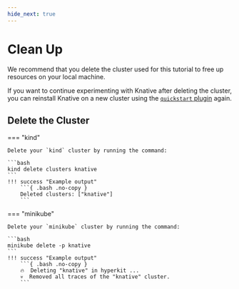 ```yaml
---
hide_next: true
---
```

# Clean Up

We recommend that you delete the cluster used for this tutorial to free up resources
on your local machine.

If you want to continue experimenting with Knative after deleting the cluster,
you can reinstall Knative on a new cluster using the [`quickstart` plugin](quickstart-install.md#run-the-knative-quickstart-plugin) again.

## Delete the Cluster

=== "kind"

    Delete your `kind` cluster by running the command:

    ```bash
    kind delete clusters knative
    ```
    !!! success "Example output"
        ```{ .bash .no-copy }
        Deleted clusters: ["knative"]
        ```

=== "minikube"

    Delete your `minikube` cluster by running the command:

    ```bash
    minikube delete -p knative
    ```
    !!! success "Example output"
        ```{ .bash .no-copy }
        🔥  Deleting "knative" in hyperkit ...
        💀  Removed all traces of the "knative" cluster.
        ```

